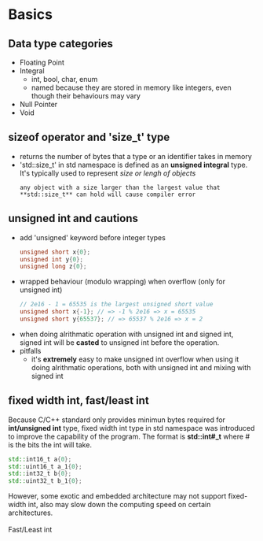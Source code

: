 
# Basics

## Data type categories

- Floating Point
- Integral
	- int, bool, char, enum
	- named because they are stored in memory like integers, even though their behaviours may vary
- Null Pointer
- Void
## sizeof operator and 'size_t' type
- returns the number of bytes that a type or an identifier takes in memory
- 'std::size_t' in std namespace is defined as an **unsigned integral** type. It's typically used to represent *size or lengh of objects*
	``` 
	any object with a size larger than the largest value that **std::size_t** can hold will cause compiler error
	```

## unsigned int and cautions
- add 'unsigned' keyword before integer types
	```cpp
	unsigned short x{0};
	unsigned int y{0};
	unsigned long z{0};
	```
- wrapped behaviour (modulo wrapping) when overflow (only for unsigned int)
	```cpp
	// 2e16 - 1 = 65535 is the largest unsigned short value
	unsigned short x{-1}; // => -1 % 2e16 => x = 65535
	unsigned short y{65537}; // => 65537 % 2e16 => x = 2
	```
- when doing alrithmatic operation with unsigned int and signed int, signed int will be **casted** to unsigned int before the operation.
- pitfalls
  - it's **extremely** easy to make unsigned int overflow when using it doing alrithmatic operations, both with unsigned int and mixing with signed int
## fixed width int, fast/least int
Because C/C++ standard only provides minimun bytes required for **int/unsigned int** type, fixed width int type in std namespace was introduced to improve the capability of the program. The format is **std::int#_t** where # is the bits the int will take.
```cpp
std::int16_t a{0};
std::uint16_t a_1{0};
std::int32_t b{0};
std::uint32_t b_1{0};
```
However, some exotic and embedded architecture may not support fixed-width int, also may slow down the computing speed on certain architectures.  
<br/>
Fast/Least int
